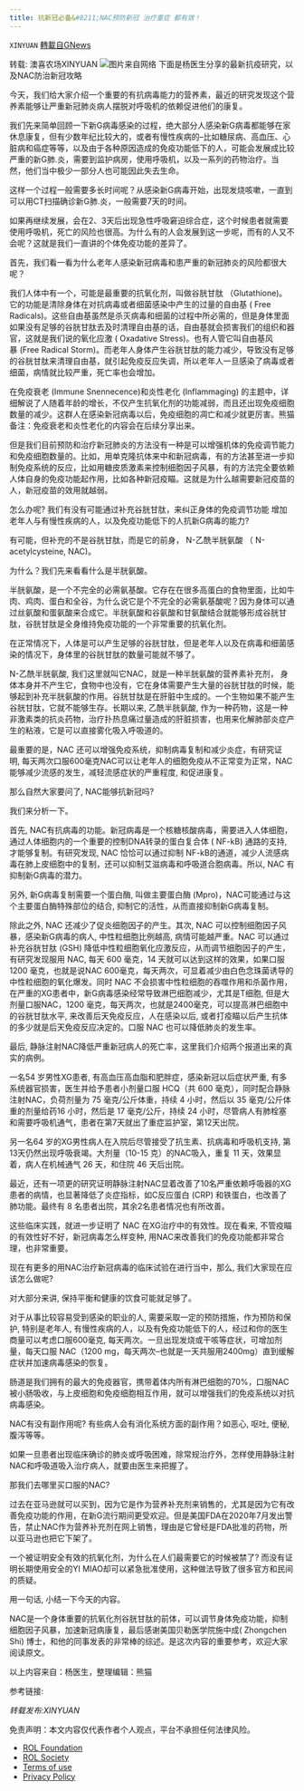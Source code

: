 ```yaml
---
title: 抗新冠必备&#8211;NAC预防新冠 治疗重症 都有效！
---
```

`XINYUAN` [轉載自GNews](https://gnews.org/zh-hans/2196821/)

转载: 澳喜农场XINYUAN
![](https://assets.gnews.org/wp-content/uploads/2022/03/pill-g2a2b9b4e7_1920-400x225.jpg)图片来自网络
下面是杨医生分享的最新抗疫研究，以及NAC防治新冠攻略

今天，我们给大家介绍一个重要的有抗病毒能力的营养素，最近的研究发现这个营养素能够让严重新冠肺炎病人摆脱对呼吸机的依赖促进他们的康复。

我们先来简单回顾一下新G病毒感染的过程，绝大部分人感染新G病毒都能够在家休息康复，但有少数年纪比较大的，或者有慢性疾病的–比如糖尿病、高血压、心脏病和癌症等等，以及由于各种原因造成的免疫功能低下的人，可能会发展成比较严重的新G肺.炎，需要到监护病房，使用呼吸机，以及一系列的药物治疗。当然，他们当中极少一部分人也可能因此失去生命。

这样一个过程一般需要多长时间呢？从感染新G病毒开始，出现发烧咳嗽，一直到可以用CT扫描确诊新G肺.炎，一般需要7天的时间。

如果再继续发展，会在2、3天后出现急性呼吸窘迫综合症，这个时候患者就需要使用呼吸机，死亡的风险也很高。为什么有的人会发展到这一步呢，而有的人又不会呢？这就是我们一直讲的个体免疫功能的差异了。

首先，我们看一看为什么老年人感染新冠病毒和患严重的新冠肺炎的风险都很大呢？

我们人体中有一个，可能是最重要的抗氧化剂，叫做谷胱甘肽 （Glutathione)。它的功能是清除身体在对抗病毒或者细菌感染中产生的过量的自由基 ( Free Radicals)。这些自由基虽然是杀灭病毒和细菌的过程中所必需的，但是身体里面如果没有足够的谷胱甘肽去及时清理自由基的话，自由基就会损害我们的组织和器官，这就是我们说的氧化应激 ( Oxadative Stress)。也有人管它叫自由基风暴 (Free Radical Storm)。而老年人身体产生谷胱甘肽的能力减少，导致没有足够的谷胱甘肽来清理自由基，就引起免疫反应失调，所以老年人一旦感染了病毒或者细菌，病情就比较严重，死亡率也会增加。

在免疫衰老 (Immune Snennecence)和炎性老化 (Inflammaging) 的主题中，详细解说了人随着年龄的增长，不仅产生抗氧化剂的功能减弱，而且还出现免疫细胞数量的减少。这群人在感染新冠病毒以后，免疫细胞的凋亡和减少就更厉害。熊猫备注：免疫衰老和炎性老化的内容会在后续分享出来。

但是我们目前预防和治疗新冠肺炎的方法没有一种是可以增强机体的免疫调节能力和免疫细胞数量的。比如，用单克隆抗体来中和新冠病毒，有的方法甚至进一步抑制免疫系统的反应，比如用糖皮质激素来控制细胞因子风暴，有的方法完全要依赖人体自身的免疫功能起作用，比如各种新冠疫瞄。这就是为什么越需要新冠疫苗的人，新冠疫苗的效用就越弱。

怎么办呢? 我们有没有可能通过补充谷胱甘肽，来纠正身体的免疫调节功能 增加老年人与有慢性疾病的人，以及免疫功能低下的人抗新G病毒的能力?

有可能，但补充的不是谷胱甘肽，而是它的前身， N-乙酰半胱氨酸 （ N-acetylcysteine, NAC)。

为什么？我们先来看看什么是半胱氨酸。

半胱氨酸，是一个不完全的必需氨基酸。它存在在很多高蛋白的食物里面，比如牛肉、鸡肉、蛋白和全谷，为什么说它是个不完全的必需氨基酸呢？因为身体可以通过丝氨酸和蛋氨酸来合成它。半胱氨酸和谷氨酸和甘氨酸结合就能够形成谷胱甘肽，谷胱甘肽是全身维持免疫功能的一个非常重要的抗氧化剂。

在正常情况下，人体是可以产生足够的谷胱甘肽，但是老年人以及在病毒和细菌感染的情况下，身体里的谷胱甘肽的数量可能就不够了。

N-乙酰半胱氨酸, 我们这里就叫它NAC，就是一种半胱氨酸的营养素补充剂， 身体本身并不产生它，食物中也没有，它在身体需要产生大量的谷胱甘肽的时候，能够起到补充半胱氨酸的作用。谷胱甘肽是在肝脏中生成的。一个生物如果不能产生谷胱甘肽，它就不能够生存。长期以来, 乙酰半胱氨酸, 作为一种药物，这是一种非激素类的抗炎药物，治疗扑热息痛过量造成的肝脏损害，也用来化解肺部炎症产生的粘液，它是可以直接雾化吸入呼吸道的。

最重要的是，NAC 还可以增强免疫系统，抑制病毒复制和减少炎症，有研究证明, 每天两次口服600毫克NAC可以让老年人的细胞免疫从不正常变为正常，NAC 能够减少流感的发生，减轻流感症状的严重程度, 和促进康复。

那么自然大家要问了, NAC能够抗新冠吗?

我们来分析一下。

首先, NAC有抗病毒的功能。新冠病毒是一个核糖核酸病毒，需要进入人体细胞，通过人体细胞内的一个重要的控制DNA转录的蛋白复合体 ( NF-kB) 通路的支持, 才能够复制。有研究发现, NAC 恰恰可以通过抑制 NF-kB的通道，减少人流感病毒在肺上皮细胞中的复制，还可以抑制艾滋病毒和呼吸道合胞病毒。所以, NAC 有抑制新G病毒的潜力。

另外, 新G病毒复制需要一个蛋白酶, 叫做主要蛋白酶 (Mpro)，NAC可能通过与这个主要蛋白酶特殊部位的结合, 抑制它的活性，从而直接抑制新G病毒复制。

除此之外, NAC 还减少了促炎细胞因子的产生。其次, NAC 可以控制细胞因子风暴，感染新G病毒的病人, 中性粒细胞比例越高, 病情可能越严重。NAC 可以通过补充谷胱甘肽 (GSH) 降低中性粒细胞氧化应激反应，从而调节细胞因子的产生，有研究发现服用 NAC, 每天 600 毫克，14 天就可以达到这样的效果，如果口服 1200 毫克，也就是说NAC 600毫克，每天两次，可显着减少由白色念珠菌诱导的中性粒细胞的氧化爆发。同时 NAC 不会损害中性粒细胞的吞噬作用和杀菌作用，在严重的XG患者中，新G病毒感染经常导致淋巴细胞减少，尤其是T细胞, 但是大剂量口服NAC，1200 毫克，每天两次，也就是2400毫克，可以提高淋巴细胞中的谷胱甘肽水平, 来改善后天免疫反应，人在感染以后, 或者打疫瞄以后产生抗体的多少就是后天免疫反应决定的。口服 NAC 也可以降低肺炎的发生率。

最后, 静脉注射NAC降低严重新冠病人的死亡率，这里我们介绍两个报道出来的真实的病例。

一名54 岁男性XG患者, 有高血压高血脂和肥胖症，感染新冠以后症状严重, 有多系统器官损害，医生并给予患者小剂量口服 HCQ（共 600 毫克），同时配合静脉注射NAC，负荷剂量为 75 毫克/公斤体重，持续 4 小时，然后以 35 毫克/公斤体重的剂量给药16 小时，然后是 17 毫克/公斤，持续 24 小时，尽管病人有肺栓塞和需要呼吸机通气，患者在第7天就出了重症监护室，第12天出院。

另一名64 岁的XG男性病人在入院后尽管接受了抗生素、抗病毒和呼吸机支持, 第13天仍然出现呼吸衰竭。大剂量（10-15 克）的NAC吸入，重复 11 天，效果显着，病人在机械通气 26 天，和住院 46 天后出院。

最近，还有一项更的研究证明静脉注射NAC显着改善了10名严重依赖呼吸器的XG患者的病情，也显著降低了炎症指标，如C反应蛋白 (CRP) 和铁蛋白，也改善了肺功能。最终有 8 名患者出院，其余2名患者情况也有所改善。

这些临床实践，就进一步证明了 NAC 在XG治疗中的有效性。现在看来, 不管疫瞄的有效性好不好，新冠病毒怎么样变种, 用NAC来改善我们的免疫功能都非常合理，也非常重要。

现在有更多的用NAC治疗新冠病毒的临床试验在进行当中，那么, 我们大家现在应该怎么做呢?

对大部分来讲, 保持平衡和健康的饮食可能就足够了。

对于从事比较容易受到感染的职业的人, 需要采取一定的预防措施，作为预防和保护, 特别是老年人, 有慢性疾病的人，以及有免疫功能低下的人，经过和你的医生商量可以考虑口服600毫克, 每天两次。一旦出现发烧或干咳等症状，可增加剂量，每天口服 NAC（1200 mg，每天两次–也就是一天共服用2400mg）直到缓解症状并加速病毒感染的恢复。

肠道是我们拥有的最大的免疫器官，携带着体内所有淋巴细胞的70%，口服NAC被小肠吸收，与上皮细胞和免疫细胞相互作用，就可以增强我们的免疫系统以对抗病毒感染。

NAC有没有副作用呢? 有些病人会有消化系统方面的副作用？如恶心, 呕吐, 便秘, 腹泻等等。

如果一旦患者出现临床确诊的肺炎或呼吸困难，除常规治疗外，怎样使用静脉注射NAC和呼吸道吸入治疗病人，就要由医生来把握了。

那我们去哪里买口服的NAC?

过去在亚马逊就可以买到，因为它是作为营养补充剂来销售的，尤其是因为它有改善免疫功能的作用，在新G流行期间更受欢迎。但是美国FDA在2020年7月发出警告，禁止NAC作为营养补充剂在网上销售，理由是它曾经是FDA批准的药物，所以亚马逊也把它下架了。

一个被证明安全有效的抗氧化剂，为什么在人们最需要它的时候被禁了? 而没有证明长期使用安全的YI MIAO却可以紧急批准使用，这种做法导致了很多官方和民间的质疑。

用一句话, 小结一下今天的内容。

NAC是一个身体重要的抗氧化剂谷胱甘肽的前体，可以调节身体免疫功能，抑制细胞因子风暴，加速新冠病康复，最后感谢美国贝勒医学院施中成( Zhongchen Shi) 博士，和他的同事发表的非常棒的综述。是这次内容的重要参考，欢迎大家阅读原文。

以上内容来自：杨医生，整理编辑：熊猫

参考链接:





*转载发布:XINYUAN*

 

免责声明：本文内容仅代表作者个人观点，平台不承担任何法律风险。

- [ROL Foundation](https://rolfoundation.org/)
- [ROL Society](https://rolsociety.org/)
- [Terms of use](https://gnews.org/terms-of-use-3/)
- [Privacy Policy](https://gnews.org/privacy-policy/)
